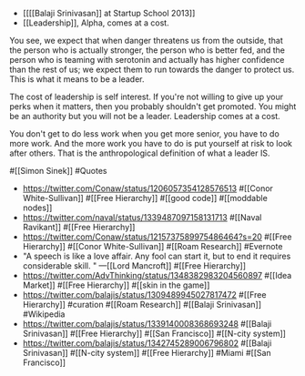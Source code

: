 - [[[[Balaji Srinivasan]] at Startup School 2013]]
- [[Leadership]], Alpha, comes at a cost. 

You see, we expect that when danger threatens us from the outside, that the person who is actually stronger, the person who is better fed, and the person who is teaming with serotonin and actually has higher confidence than the rest of us; we expect them to run towards the danger to protect us. This is what it means to be a leader. 

The cost of leadership is self interest. If you're not willing to give up your perks when it matters, then you probably shouldn't get promoted. You might be an authority but you will not be a leader. Leadership comes at a cost. 

You don't get to do less work when you get more senior, you have to do more work. And the more work you have to do is put yourself at risk to look after others. That is the anthropological definition of what a leader IS. 

#[[Simon Sinek]] #Quotes
- https://twitter.com/Conaw/status/1206057354128576513 #[[Conor White-Sullivan]] #[[Free Hierarchy]] #[[good code]] #[[moddable nodes]]
- https://twitter.com/naval/status/1339487097158131713 #[[Naval Ravikant]] #[[Free Hierarchy]]
- https://twitter.com/Conaw/status/1215737589975486464?s=20 #[[Free Hierarchy]] #[[Conor White-Sullivan]] #[[Roam Research]] #Evernote
- "A speech is like a love affair. Any fool can start it, but to end it requires considerable skill. " —[[Lord Mancroft]] #[[Free Hierarchy]]
- https://twitter.com/AdvThinking/status/1348382983204560897 #[[Idea Market]] #[[Free Hierarchy]] #[[skin in the game]]
- https://twitter.com/balajis/status/1309489945027817472 #[[Free Hierarchy]] #curation #[[Roam Research]] #[[Balaji Srinivasan]] #Wikipedia
- https://twitter.com/balajis/status/1339140008368693248 #[[Balaji Srinivasan]] #[[Free Hierarchy]] #[[San Francisco]] #[[N-city system]]
- https://twitter.com/balajis/status/1342745289006796802 #[[Balaji Srinivasan]] #[[N-city system]] #[[Free Hierarchy]] #Miami #[[San Francisco]]
